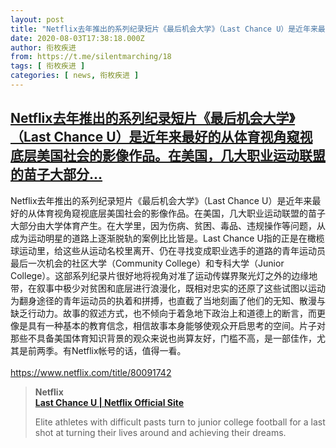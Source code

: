 ```yaml
---
layout: post
title: "Netflix去年推出的系列纪录短片《最后机会大学》（Last Chance U）是近年来最好的从体育视角窥视底层美国社会的影像作品。在美国，几大职业运动联盟的苗子大部分..."
date: 2020-08-03T17:38:18.000Z
author: 衔枚疾进
from: https://t.me/silentmarching/18
tags: [ 衔枚疾进 ]
categories: [ news, 衔枚疾进 ]
---
```

<!--1596476298000-->
[Netflix去年推出的系列纪录短片《最后机会大学》（Last Chance U）是近年来最好的从体育视角窥视底层美国社会的影像作品。在美国，几大职业运动联盟的苗子大部分...](https://t.me/silentmarching/18)
------

<div>
<p>Netflix去年推出的系列纪录短片《最后机会大学》（Last Chance U）是近年来最好的从体育视角窥视底层美国社会的影像作品。在美国，几大职业运动联盟的苗子大部分由大学体育产生。在大学里，因为伤病、贫困、毒品、违规操作等问题，从成为运动明星的道路上逐渐脱轨的案例比比皆是。Last Chance U指的正是在橄榄球运动里，给这些从运动名校里离开、仍在寻找变成职业选手的道路的青年运动员最后一次机会的社区大学（Community College）和专科大学（Junior College）。这部系列纪录片很好地将视角对准了运动传媒界聚光灯之外的边缘地带，在叙事中极少对贫困和底层进行浪漫化，既相对忠实的还原了这些试图以运动为翻身途径的青年运动员的执着和拼搏，也直截了当地刻画了他们的无知、散漫与缺乏行动力。故事的叙述方式，也不倾向于着急地下政治上和道德上的断言，而更像是具有一种基本的教育信念，相信故事本身能够使观众开启思考的空间。片子对那些不具备美国体育知识背景的观众来说也尚算友好，门槛不高，是一部佳作，尤其是前两季。有Netflix帐号的话，值得一看。<br><br><a href="https://www.netflix.com/title/80091742" target="_blank" rel="noopener">https://www.netflix.com/title/80091742</a></p><blockquote><b>Netflix</b><br><b><a href="https://www.netflix.com/title/80091742">Last Chance U | Netflix Official Site</a></b><br><p>Elite athletes with difficult pasts turn to junior college football for a last shot at turning their lives around and achieving their dreams.</p></blockquote>
</div>
